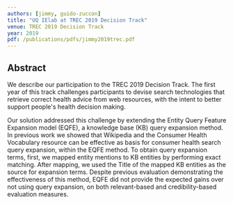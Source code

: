 ```yaml
---
authors: [jimmy, guido-zuccon]
title: "UQ IElab at TREC 2019 Decision Track"
venue: TREC 2019 Decision Track
year: 2019
pdf: /publications/pdfs/jimmy2019trec.pdf
---
```


## Abstract
We describe our participation to the TREC 2019 Decision Track. The first year of this track challenges participants to devise search technologies that retrieve correct health advice from web resources, with the intent to better support people's health decision making.

Our solution addressed this challenge by extending the Entity Query Feature Expansion model (EQFE), a knowledge base (KB) query expansion method. In previous work we showed that Wikipedia and the Consumer Health Vocabulary resource can be effective as basis for consumer health search query expansion, within the EQFE method. To obtain query expansion terms, first, we mapped entity mentions to KB entities by performing exact matching. After mapping, we used the Title of the mapped KB entities as the source for expansion terms. Despite previous evaluation demonstrating the effectiveness of this method, EQFE did not provide the expected gains over not using query expansion, on both relevant-based and credibility-based evaluation measures.
